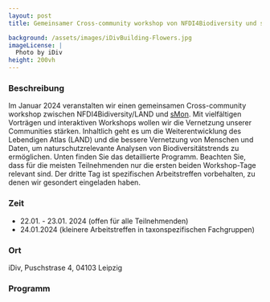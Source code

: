 ```yaml
---
layout: post 
title: Gemeinsamer Cross-community workshop von NFDI4Biodiversity und sMon

background: /assets/images/iDivBuilding-Flowers.jpg
imageLicense: |
  Photo by iDiv
height: 200vh 
---
```

### Beschreibung

Im Januar 2024 veranstalten wir einen gemeinsamen Cross-community workshop zwischen NFDI4Bidiversity/LAND und [sMon](https://www.idiv.de/de/smon.html). Mit vielfältigen Vorträgen und interaktiven Workshops wollen wir die Vernetzung unserer Communities stärken. Inhaltlich geht es um die Weiterentwicklung des Lebendigen Atlas (LAND) und die bessere Vernetzung von Menschen und Daten, um naturschutzrelevante Analysen von Biodiversitätstrends zu ermöglichen. Unten finden Sie das detaillierte Programm. Beachten Sie, dass für die meisten Teilnehmenden nur die ersten beiden Workshop-Tage relevant sind. Der dritte Tag ist spezifischen Arbeitstreffen vorbehalten, zu denen wir gesondert eingeladen haben.


### Zeit

- 22.01. - 23.01. 2024 (offen für alle Teilnehmenden) 
- 24.01.2024 (kleinere Arbeitstreffen in taxonspezifischen Fachgruppen)

### Ort

iDiv, Puschstrase 4, 04103 Leipzig

### Programm

<object data="/assets/files/Cross-community_Workshop_2024.pdf" width="1400" height="1000" type='application/pdf'/>
